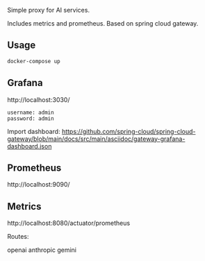 Simple proxy for AI services.

Includes metrics and prometheus. Based on spring cloud gateway.


## Usage

```bash
docker-compose up
```

## Grafana

http://localhost:3030/

```
username: admin
password: admin
```

Import dashboard:
https://github.com/spring-cloud/spring-cloud-gateway/blob/main/docs/src/main/asciidoc/gateway-grafana-dashboard.json


## Prometheus

http://localhost:9090/


## Metrics

http://localhost:8080/actuator/prometheus


Routes:

openai
anthropic
gemini


